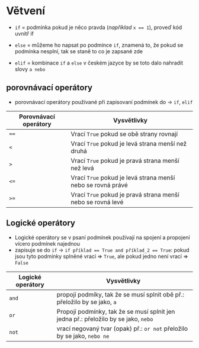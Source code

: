 # Větvení
- `if` = podmínka pokud je něco pravda (*například* `x == 1`), proveď kód uvnitř if
  
- `else` = můžeme ho napsat po podmínce `if`, znamená to, že pokud se podmínka nesplní, tak se staně to co je zapsané zde
  
- `elif` = kombinace `if` a `else` v českém jazyce by se toto dalo nahradit slovy `a nebo`


## porovnávací operátory
+ porovnávací operátory používané při zapisovaní podmínek do -> `if`, `elif`  

|Porovnávací operátory|Vysvětlivky|
|---------------------|-----------| 
|`==`|Vrací `True` pokud se obě strany rovnají|
|`<`|Vrací `True` pokud je levá strana menší než druhá| 
|`>`|Vrací `True` pokud je pravá strana menší než levá|
|`<=`|Vrací `True` pokud je levá strana menší nebo se rovná právé|
|`>=`|Vrací `True` pokud je pravá strana menší nebo se rovná levé|

## Logické operátory
+ Logické operátory se v psaní podmínek používají na spojení a propojení vícero podmínek najednou
+ zapisuje se do `if` -> `if příklad == True and příklad_2 == True`: pokud jsou tyto podmínky splněné vrací => `True`, ale pokud jedno není vrací => `False`
                                

|Logické operátory|Vysvětlivky|
|-----------------|-----------|
|`and`| propojí podmíky, tak že se musí splnit obě př.: přeložilo by se jako, `a`|
|`or`| Propojí podmínky, tak že se musí splnit jen jedna př.: přeložilo by se jako, `nebo` | 
|`not`| vrací negovaný tvar (opak) př.: `or not` přeložilo by se jako, `nebo ne`|